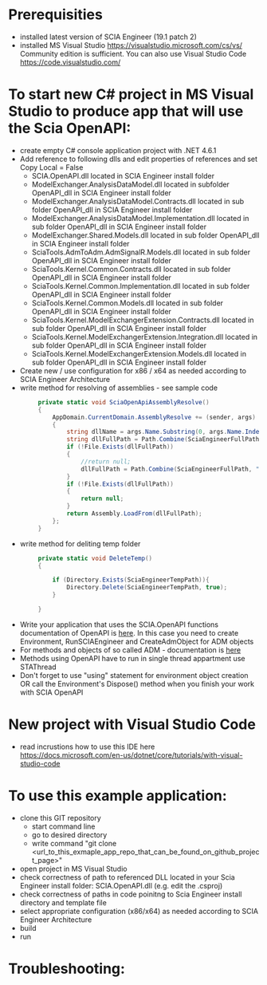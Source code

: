  # Prerequisities
- installed latest version of SCIA Engineer (19.1 patch 2)
- installed MS Visual Studio https://visualstudio.microsoft.com/cs/vs/ Community edition is sufficient. You can also use Visual Studio Code https://code.visualstudio.com/

# To start new C# project in MS Visual Studio to produce app that will use the Scia OpenAPI:
- create empty C# console application project with .NET 4.6.1
- Add reference to following dlls and edit properties of references and set Copy Local = False
   * SCIA.OpenAPI.dll located in SCIA Engineer install folder
   * ModelExchanger.AnalysisDataModel.dll located in subfolder OpenAPI_dll in SCIA Engineer install folder
   * ModelExchanger.AnalysisDataModel.Contracts.dll located in sub folder OpenAPI_dll in SCIA Engineer install folder
   * ModelExchanger.AnalysisDataModel.Implementation.dll located in sub folder OpenAPI_dll in SCIA Engineer install folder
   * ModelExchanger.Shared.Models.dll located in sub folder OpenAPI_dll in SCIA Engineer install folder
   * SciaTools.AdmToAdm.AdmSignalR.Models.dll located in sub folder OpenAPI_dll in SCIA Engineer install folder
   * SciaTools.Kernel.Common.Contracts.dll located in sub folder OpenAPI_dll in SCIA Engineer install folder
   * SciaTools.Kernel.Common.Implementation.dll located in sub folder OpenAPI_dll in SCIA Engineer install folder
   * SciaTools.Kernel.Common.Models.dll located in sub folder OpenAPI_dll in SCIA Engineer install folder
   * SciaTools.Kernel.ModelExchangerExtension.Contracts.dll located in sub folder OpenAPI_dll in SCIA Engineer install folder
   * SciaTools.Kernel.ModelExchangerExtension.Integration.dll located in sub folder OpenAPI_dll in SCIA Engineer install folder
   * SciaTools.Kernel.ModelExchangerExtension.Models.dll located in sub folder OpenAPI_dll in SCIA Engineer install folder
- Create new / use configuration for x86 / x64 as needed according to SCIA Engineer Architecture
- write method for resolving of assemblies - see sample code
   ```C#
        private static void SciaOpenApiAssemblyResolve()
        {
            AppDomain.CurrentDomain.AssemblyResolve += (sender, args) =>
            {
                string dllName = args.Name.Substring(0, args.Name.IndexOf(",")) + ".dll";
                string dllFullPath = Path.Combine(SciaEngineerFullPath, dllName);
                if (!File.Exists(dllFullPath))
                {
                    //return null;
                    dllFullPath = Path.Combine(SciaEngineerFullPath, "OpenAPI_dll", dllName);
                }
                if (!File.Exists(dllFullPath))
                {
                    return null;
                }
                return Assembly.LoadFrom(dllFullPath);
            };
        }
   ```
- write method for deliting temp folder
   ``` C#
        private static void DeleteTemp()
        {

            if (Directory.Exists(SciaEngineerTempPath)){
                Directory.Delete(SciaEngineerTempPath, true);
            }

        }
   ```
- Write your application that uses the SCIA.OpenAPI functions documentation of OpenAPI is [here](https://help.scia.net/api/19.1.1023/index.html). In this case you need to create Environment, RunSCIAEngineer and CreateAdmObject for ADM objects
- For methods and objects of so called ADM - documentation is [here](http://docs.calatrava.scia.net/html/9900284a-b4b6-405e-b157-630e24129caf.htm#!)
- Methods using OpenAPI have to run in single thread appartment use STAThread 
- Don't forget to use "using" statement for environment object creation OR call the Environment's Dispose() method when you finish your work with SCIA OpenAPI


# New project with Visual Studio Code
- read incrustions how to use this IDE here https://docs.microsoft.com/en-us/dotnet/core/tutorials/with-visual-studio-code

# To use this example application:
- clone this GIT repository
  - start command line
  - go to desired directory
  - write command "git clone <url_to_this_exmaple_app_repo_that_can_be_found_on_github_project_page>"
- open project in MS Visual Studio
- check correctness of path to referenced DLL located in your Scia Engineer install folder: SCIA.OpenAPI.dll (e.g. edit the .csproj)
- check correctness of paths in code poinitng to Scia Engineer install directory and template file
- select appropriate configuration (x86/x64) as needed according to SCIA Engineer Architecture
- build
- run

# Troubleshooting:

